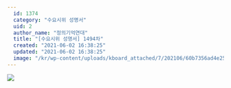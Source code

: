```yaml
---
  id: 1374
  category: "수요시위 성명서"
  uid: 2
  author_name: "정의기억연대"
  title: "[수요시위 성명서] 1494차"
  created: "2021-06-02 16:38:25"
  updated: "2021-06-02 16:38:25"
  image: "/kr/wp-content/uploads/kboard_attached/7/202106/60b7356ad4e254531004.jpg"
---
```

![](/kr/wp-content/uploads/kboard_attached/7/202106/60b7356ad4e254531004.jpg)